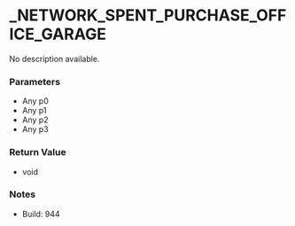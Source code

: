 # _NETWORK_SPENT_PURCHASE_OFFICE_GARAGE

No description available.

### Parameters
* Any p0
* Any p1
* Any p2
* Any p3

### Return Value
* void

### Notes
* Build: 944

